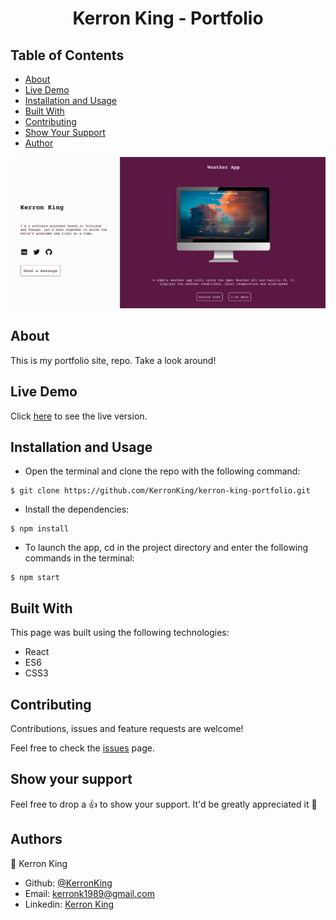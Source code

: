 <h1 align="center">Kerron King - Portfolio</h1>

## Table of Contents
* [About](#About)
* [Live Demo](#demo)
* [Installation and Usage](#use)
* [Built With](#built)
* [Contributing](#Contributing)
* [Show Your Support](#show)
* [Author](#Author)

<p align="center">
  <img src="src/imgs/screencap.jpg">
</p>

## About

This is my portfolio site, repo. Take a look around!

## Live Demo <span id="demo"></span>

Click [here](https://kerronking.github.io/kerron-king-portfolio/) to see the live version.

## Installation and Usage <span id="use"></span>

* Open the terminal and clone the repo with the following command:
```
$ git clone https://github.com/KerronKing/kerron-king-portfolio.git
```

* Install the dependencies:
```
$ npm install
```

* To launch the app, cd in the project directory and enter the following commands in the terminal:
```
$ npm start
```

## Built With <span id="built"></span>

This page was built using the following technologies:
- React
- ES6
- CSS3

## Contributing

Contributions, issues and feature requests are welcome!

Feel free to check the [issues](https://github.com/KerronKing/kerron-king-portfolio/issues) page.

## Show your support <span id="show"></span>

Feel free to drop a :+1: to show your support. It'd be greatly appreciated it :pray:

## Authors

:bust_in_silhouette: Kerron King

* Github: [@KerronKing](https://github.com/KerronKing)
* Email: kerronk1989@gmail.com
* Linkedin: [Kerron King](linkedin.com/in/kerron-shawn-king)
